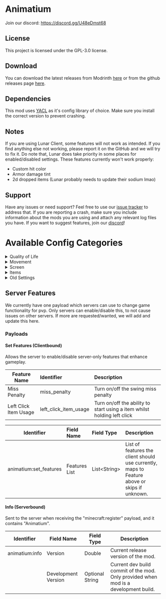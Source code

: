 # Animatium

Join our discord: https://discord.gg/U48eDmst68

## License

This project is licensed under the GPL-3.0 license.

## Download

You can download the latest releases from Modrinth [here](https://modrinth.com/mod/animatium) or from
the github releases page [here](https://github.com/Legacy-Visuals-Project/Animatium/releases/).

## Dependencies

This mod uses [YACL](https://modrinth.com/mod/yacl) as it's config library of choice. Make sure you install the correct
version to prevent crashing.

## Notes

If you are using Lunar Client, some features will not work as intended.
If you find anything else not working, please report it on the GitHub and we will try to fix it.
Do note that, Lunar does take priority in some places for enabled/disabled settings.
These features currently won't work properly:

- Custom hit color
- Armor damage tint
- 2d dropped items (Lunar probably needs to update their sodium lmao)

## Support

Have any issues or need support? Feel free to use
our [issue tracker](https://github.com/Legacy-Visuals-Project/Animatium/issues) to address that. If you are reporting a
crash, make sure you include information about the mods you are using and attach any relevant log files you have. If you
want to suggest features, join our [discord](https://discord.gg/U48eDmst68)!

# Available Config Categories

<details>
  <summary>Quality of Life</summary>

## 🪶 Quality of Life

- minimalViewBobbing
    - Description: Removes the view bobbing from tilting the world.
    - Type: BOOLEAN
- showNametagInThirdperson
    - Description: Show the player nametag whilst in third-person.
    - Type: BOOLEAN
- hideNameTagBackground
    - Description: Remove the nametag background.
    - Type: BOOLEAN
- applyTextShadowToNametag
    - Description: Make the nametag use text shadow.
    - Type: BOOLEAN
- oldDebugHudTextColor
    - Description: Makes the debug hud text color white again.
    - Type: BOOLEAN
- persistentBlockOutline
    - Description: Always show block outline, no matter the gamemode or state.
    - Type: BOOLEAN

- alwaysShowSharpParticles
    - Description: Always show the sharpness particles when damaging/hitting an entity.
    - Type: BOOLEAN
- disableRecipeAndTutorialToasts
    - Description: Disable recipe and tutorial toasts.
    - Type: BOOLEAN
- showArmWhileInvisible
    - Description: Shows the arm as partially visible whilst invisible, like spectator mode or invisibly effect.
    - Type: BOOLEAN
- fakeMissPenaltySwing
    - Description: In vanilla Minecraft, if the player has missed their hit, there will be a 10 ms delay on top of the
      attack cooldown before they can can swing again. Enable this feature to play a fake swing animation during that 10
      ms delay to match <=1.7.x.
    - Type: BOOLEAN
- showUsageSwingingParticles
    - Description: Shows fake block-breaking particles during usage swinging to match <=1.7.x.
    - Type: BOOLEAN
- disableEntityDeathTopple
    - Description: Prevents the dying entity from rotating 90 degrees.
    - Type: BOOLEAN
- deepRedHurtTint
    - Description: Modifies the entity damage tint alpha to be less like in Oranges Old Animations mod.
    - Type: BOOLEAN
- disableParticlePhysics
    - Description: Allows particles to bypass collision logic.
    - Type: BOOLEAN
- hideFirstpersonParticles
    - Description: Hides potion particle effects coming from you whilst in first-person.
    - Type: BOOLEAN
- dontClearChatOnDisconnect
    - Description: Stops minecraft from clearing chat when disconnecting/leaving the world/server.
    - Type: BOOLEAN
- dontCloseChat
    - Description: Stops minecraft from closing the chat screen on teleport/some situations.
    - Type: BOOLEAN

### Fixes

- fixMirrorArmSwing
    - Description: Fix the left-arm swing mirroring.
    - Type: BOOLEAN
- upMinPixelTransparencyLimit
    - Description: Makes the minimum 0-transparency value less than or equal to 0.1. This fixes textures with invisible
      pixels that cause issues.
    - Type: BOOLEAN
- fixOffHandUsingPose
    - Description: Stops the offhand from using the NONE pose with a held item while using an item in the mainhand like
      in <=1.17.
    - Type: BOOLEAN
  </details>

<details>
  <summary>Movement</summary>

## 🏃 Movement

### Sneaking

- removeSmoothSneaking
    - Description: Removes the smooth sneaking camera animation, making it like it was in 1.8-1.12.2.
    - Type: BOOLEAN
- oldSneakAnimationInterpolation
    - Description: Brings back the <=1.7.x sneaking camera animation interpolation.
    - Type: BOOLEAN
- fakeOldSneakEyeHeight
    - Description: Changes the sneak eye height to be as it was in <=1.13.2 visually.
    - Type: BOOLEAN
- fixSneakingFeetPosition
    - Description: Fixes the sneaking model offset to be like <=1.11.x.
    - Type: BOOLEAN
- oldSneakingFeetPosition
    - Description: Fixes the sneaking model offset to be like <1.14?
    - Type: BOOLEAN
- syncPlayerModelWithEyeHeight
    - Description: Synchronizes the player model to the eye height like in <=1.7.x.
    - Type: BOOLEAN
- sneakAnimationWhileFlying
    - Description: Shows the sneaking animation in third-person whilst flying down like in <=1.13.x.
    - Type: BOOLEAN

### Cape

- oldCapeMovement
    - Description: Changes the cape model movement to be how it used to be in <=1.12.x.
    - Type: BOOLEAN
- dontClampCapeLean
    - Description: Removes the cape lean restriction. Disable this to match OptiFine cape physics.
    - Type: BOOLEAN
- capeSwingRotation
    - Description: Stops the cape from swinging in unison with the body while the player is swinging their arm like in <
      =1.20.x.
    - Type: BOOLEAN
- capeChestplateTranslation
    - Description: Stops equipping a chestplate causing the cape to be translated a few pixels away like in <=1.15.x
    - Type: BOOLEAN
- oldCapePosition
    - Description: Positions the cape while sneaking similarly to <=1.7.x
    - Type: BOOLEAN

### Other

- rotateBackwardsWalking
    - Description: Rotates the entity body sideways when walking backwards like it was in <=1.11.2.
    - Type: BOOLEAN
- uncapBlockingHeadRotation
    - Description: Reverts the change in 1.20.2, making head rotation when blocking as it used to be.
    - Type: BOOLEAN
- removeHeadRotationInterpolation
    - Description: Removes the head rotation interpolation like in <=1.7.x.
    - Type: BOOLEAN
- fixVerticalBobbingTilt
    - Description: Brings back the camera tilting when falling/flying up like it was in <=1.13.x. (Fixes MC-225335)
    - Type: BOOLEAN
- oldViewBobbing
    - Description: Undoes the 1.21.2+ view bobbing change where when sneaking, your hand still moves normally.
    - Type: BOOLEAN
- oldDeathLimbs
    - Description: Makes entities continue their animation even upon death.
    - Type: BOOLEAN
- oldBowArmMovement
    - Description: Restores old player body movement in third-person when using the bow like in <=1.7?
    - Type: BOOLEAN
- oldDamageTilt
    - Description: Reverts the damage tilt to it's old logic which will tilt in one direction <1.19.4.
    - Type: BOOLEAN
  </details>

<details>
  <summary>Screen</summary>

## 📷 Screen

- showCrosshairInThirdperson
    - Description: Show crosshair whilst in thirdperson like in <=1.8.x.
    - Type: BOOLEAN
- fixHighAttackSpeedIndicator
    - Description: Hides the attack indicator when you have such a high attack speed. (Fixes MC-268420)
    - Type: BOOLEAN
- removeHeartFlash
    - Description: Remove heart blinking like in <=1.7.x.
    - Type: BOOLEAN
- fixTextStrikethroughStyle
    - Description: Changes the text strikethrough position to make it look like it did in <=1.12.2.
    - Type: BOOLEAN
- centerScrollableListWidgets
    - Description: Center scrollable list widgets like <=1.7.x.
    - Type: BOOLEAN
- oldListWidgetSelectedBorderColor
    - Description: Returns the old list widget selected border color from <=1.15?
    - Type: BOOLEAN
- oldButtonTextColors
    - Description: Bring back the old yellow hover/grayish text colors like in <=1.14.4.
    - Type: BOOLEAN
- removeDebugHudBackground
    - Description: Remove the F3 Debug Hud background.
    - Type: BOOLEAN
- debugHudTextShadow
    - Description: Add text-shadow to F3 Debug Hud.
    - Type: BOOLEAN
- oldChatPosition
    - Description: Moves chat down 12 pixels like in <=1.8.x.
    - Type: BOOLEAN
- removeChatIndicators
    - Description: Removes the chat indicators that appear to the left that were added in 1.19.x.
    - Type: BOOLEAN
- disableCameraTransparentPassthrough
    - Description: Stops camera passthrough in thirdperson in glass/etc like in <=1.15.
    - Type: BOOLEAN
- oldTooltipStyleRendering
    - Description: Restores the corners of the tooltip texture that were removed in 1.21.2.
    - Type: BOOLEAN
    - Note: If you are using a resource pack with a custom tooltip texture, turn this setting OFF to not cause issues!
- oldSlotHoverStyleRendering
    - Description: Restores the old inventory slot hover visual to how it was prior to 1.21.2.
    - Type: BOOLEAN
    - Note: If you are using a resource pack with a custom slot hover texture, turn this setting OFF to not cause
      issues!
- cameraVersion
    - Description: Change the camera position to be as it was in said version range.
    - Type: ENUM
        - 1.8 and below (V1_8)
        - 1.9 through to 1.13.2 (V1_9_V1_13_2)
        - 1.14 through to 1.14.3 (V1_14_V1_14_3)
        - LATEST
  </details>

<details>
  <summary>Items</summary>

## 🥍 Items

### Fishing Rod

- oldFishingRodTextureStackCheck
    - Description: Brings back old fishing rod stack texture check from <=1.8.
    - Type: BOOLEAN
- fishingRodLineInterpolation
    - Description: Correctly interpolates the fishing rod cast line with the eye height from <1.14?
    - Type: BOOLEAN
- noMoveFishingRodLine
    - Description: Does not move the fishing rod cast line while sneaking when viewed in the third person mode from <
      =1.7.
    - Type: BOOLEAN
- oldFishingRodLinePositionThirdPerson
    - Description: Adjusts the position of the fishing rod cast line horizontally like in <=1.7.
    - Type: BOOLEAN
- oldFishingRodLineThickness
    - Description: Restores the old fishing rod line thickness from <1.13?
    - Type: BOOLEAN
- thinFishingRodLineThickness
    - Description: Makes the fishing rod line super thin. Overrides the above setting.
    - Type: BOOLEAN
- useStickModelWhenCastInThirdperson
    - Description: Makes the fishing rod model in third-person a stick when cast like in <=1.7.x.
    - Type: BOOLEAN
- fixCastLineCheck
    - Description: Fixes the arm logic for casting the fishing rod.
    - Type: BOOLEAN
- fixCastLineSwing
    - Description: Fixes the swing logic for casting the fishing rod.
    - Type: BOOLEAN

### Fixes

- fixEquipAnimation
    - Description: Instead of comparing item stacks directly to determine the equip animation, compare the durability
      and stack count of the items like in <=1.8.x.
    - Type: BOOLEAN
- removeEquipAnimationOnItemUse
    - Description: Fixes the blocking animation which plays the equip animation on use, and others.
    - Type: BOOLEAN
- removeClientsideBlockingDelay
    - Description: Removes the pesky blocking delay that modern clients have. Shouldn't flag on servers.
    - Type: BOOLEAN
- removeItemUsageVisualInGUI
    - Description: Removes item usage animation whilst inside a GUI, for example removes continuous visual blocking,
      etc.
    - Type: BOOLEAN
- fixFireballClientsideVisual
    - Description: Makes fire charges not place fire clientside like in older mc versions. Doesn't cause issues on
      servers, and is clientside only.
    - Type: BOOLEAN

### Enchantment Glint

- oldGlintSpeed
    - Description: Restores the old enchantment glint speed like in <=1.8.x.
    - Type: BOOLEAN
- disableGlintOnItemDrops2D
    - Description: Disables the enchantment glint on dropped items. Intended to be used along side the 2D dropped items
      feature to match <1.7.x.
    - Type: BOOLEAN
- disableGlintOnItemFramed2D
    - Description: Disables the enchantment glint on framed items. Intended to be used along side the 2D framed items
      feature to match <1.7.x.
    - Type: BOOLEAN

### 2D Drops

- itemDropsFaceCamera
    - Description: Makes item entities face the camera / use camera yaw like <=1.7.x when fast graphics.
    - Type: BOOLEAN
- itemDropsFaceCameraRotationFix
    - Description: Makes 2d item drops also face the camera pitch.
    - Type: BOOLEAN
- itemDrops2D
    - Description: Makes item entities render 2D when it's an item (not blocks).
    - Type: BOOLEAN
- itemFramed2D
    - Description: Makes framed items render 2D (not blocks).
    - Type: BOOLEAN
- item2DColors
    - Description: Restores the old color of 2D items by swapping the Y and Z components of the vertex normal.
    - Type: BOOLEAN

### Other

- tiltItemPositions
    - Description: Tilts the held item position to make held items look like they did in <=1.7.x.
    - Type: BOOLEAN
- tiltItemPositionsInThirdperson
    - Description: Tilts the third-person held item position to make held items look like they did in <=1.7.x.
    - Type: BOOLEAN
- oldSkullPosition
    - Description: Positions the skull block items' held positions to be how it was in 1.8.x.
    - Type: BOOLEAN
- applyItemSwingUsage
    - Description: Block hitting (apply swing offset in item usage code).
    - Type: BOOLEAN
- disableItemUsingTextureInGui
    - Description: Disables the item usage texture in the GUI like in <=1.8.x (mainly rod/bow/crossbow).
    - Type: BOOLEAN
- oldDurabilityBarColors
    - Description: Restores the old durability damage colors from <1.11.
    - Type: BOOLEAN
- oldItemRarities
    - Description: Restores the old rarities for items visually from <1.21.2. (also old trident rarity from <1.21)
    - Type: BOOLEAN
- showHeldItemInBoat
    - Description: Shows your held item while you're in a moving boat like <=1.8.x.
    - Type: BOOLEAN
  </details>

<details>
  <summary>Old Settings</summary>

## 🛠️ Old Settings

- legacyThirdpersonSwordBlockingPosition
    - Description: Brings back the old third-person sword blocking look from <=1.7.
    - Type: BOOLEAN
- lockBlockingArmRotation
    - Description: Locks the third-person blocking arm rotation.
    - Type: BOOLEAN
- disableProjectileAgeCheck
    - Description: Render projectile at all ages <=1.15?
    - Type: BOOLEAN
- oldBlockMiningProgress
    - Description: Bring back the old block mining progress <=1.18?
    - Type: BOOLEAN
- disableInventoryEntityScissor
    - Description: Allows the inventory entity model to render fully.
    - Type: BOOLEAN
- legacyBlockOutlineRendering
    - Description: Restores the legacy block outline rendering from <=1.14.4.
    - Type: BOOLEAN
- hideModelWhilstSleeping
    - Description: Hides the player model whilst sleeping like in <=1.12? Only affects you.
    - Type: BOOLEAN
- entityArmorHurtTint
    - Description: Tints the armor when an entity is damaged like in <=1.7.x.
    - Type: BOOLEAN
- forceItemGlintOnEntity
    - Description: Forces the glint on armor to use the item glint texture. This therefore unifies the glint texture
      like in older mc versions.
    - Type: BOOLEAN
- forceMaxGlintProperties
    - Description: Forces the glint to use the maximum speed and strength by default like in older mc versions.
    - Type: BOOLEAN
- oldArmorHurtRendering
    - Description: Restores the old armor hurt tint rendering from ~1.8.
    - Type: BOOLEAN
- forceHighAttackSpeedVisual
    - Description: Fakes the high attack speed visual, which stops the attack cooldown animation on items like the
      sword.
    - Type: BOOLEAN
- disableEntityGlowOutline
    - Description: Disables the 1.9+ glow effect from rendering.
    - Type: BOOLEAN
- disableModernCombatSounds
    - Description: Disables the 1.9+ combat sounds that were added.
    - Type: BOOLEAN
- disableModernCombatParticles
    - Description: Disables the 1.9+ combat particles that were added.
    - Type: BOOLEAN

### Sky

- oldBlueVoidSky
    - Description: Brings back the forgotten blue void part of the sky. (Fixes MC-257056)
    - Type: BOOLEAN
- oldSkyHorizonHeight
    - Description: Changes the horizon height to how it was in <=1.16.5.
    - Type: BOOLEAN
- oldVoidSkyFogHeight
    - Description: Restores the old void sky fog height to what it was in <=1.21.1.
    - Type: BOOLEAN
- oldCloudHeight
    - Description: Changes the cloud height back to 128 like in <=1.16.5.
    - Type: BOOLEAN
  </details>

## Server Features

We currently have one payload which servers can use to change game functionality for pvp. Only servers can
enable/disable this, to not cause issues on other servers.
If more are requested/wanted, we will add and update this here.

### Payloads

#### Set Features (Clientbound)

Allows the server to enable/disable server-only features that enhance gameplay.

| Feature Name          | Identifier            | Description                                                             |
|-----------------------|:----------------------|:------------------------------------------------------------------------|
| Miss Penalty          | miss_penalty          | Turn on/off the swing miss penalty                                      |
| Left Click Item Usage | left_click_item_usage | Turn on/off the ability to start using a item whilst holding left click |

| Identifier             | Field Name    | Field Type     | Description                                                                                  |
|------------------------|:--------------|:---------------|:---------------------------------------------------------------------------------------------|
| animatium:set_features | Features List | List\<String\> | List of features the client should use currently, maps to Feature above or skips if unknown. |

#### Info (Serverbound)

Sent to the server when receiving the "minecraft:register" payload, and it contains "Animatium".

| Identifier     | Field Name          | Field Type      | Description                                                                         |
|----------------|---------------------|-----------------|-------------------------------------------------------------------------------------|
| animatium:info | Version             | Double          | Current release version of the mod.                                                 |
|                | Development Version | Optional String | Current dev build commit of the mod. Only provided when mod is a development build. |
